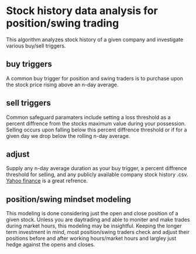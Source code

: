 # Stock history data analysis for position/swing trading
This algorithm analyzes stock history of a given company and investigate various buy/sell triggers.

## buy triggers
A common buy trigger for position and swing traders is to purchase upon the stock price rising above an n-day average.

## sell triggers
Common safeguard paramaters include setting a loss threshold as a percent diffrence from the stocks maximum value during your possession. Selling occurs upon falling below this percent diffrence threshold or if for a given day we drop below the rolling n-day average.

## adjust 
Supply any n-day average duration as your buy trigger, a percent diffrence threshold for selling, and any publicly available company stock history .csv. [Yahoo finance](https://finance.yahoo.com/lookup/) is a great refrence.

## position/swing mindset modeling
This modeling is done considering just the open and close position of a given stock. Unless you are daytrading and able to moniter and make trades during market hours, this modeling may be insightful. Keeping the longer term investment in mind, most position/swing traders check and adjust their positions before and after working hours/market hours and largley just hedge against the opens and closes. 

